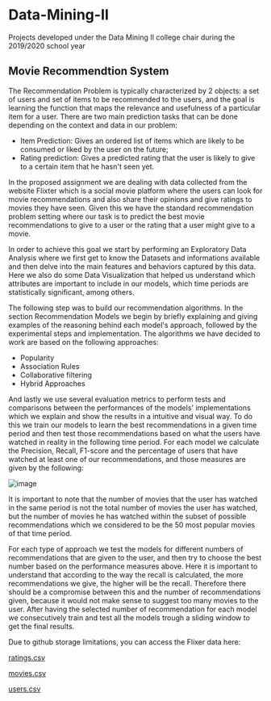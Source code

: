 # Data-Mining-II
Projects developed under the Data Mining II college chair during the 2019/2020 school year

## Movie Recommendtion System

The Recommendation Problem is typically characterized by 2 objects: a set of users and set of items to be recommended to the users, and the goal is learning the function that maps the relevance and usefulness of a particular item for a user. There are two main prediction tasks that can be done depending on the context and data in our problem:
<ul>
  <li> Item Prediction: Gives an ordered list of items which are likely to be consumed or liked by the user on the future; </li>
  <li> Rating prediction: Gives a predicted rating that the user is likely to give to a certain item that he hasn't seen yet. </li>
</ul>

In the proposed assignment we are dealing with data collected from the website Flixter which is a social movie platform where the users can look for movie recommendations and also share their opinions and give ratings to movies they have seen. Given this we have the standard recommendation problem setting where our task is to predict the best movie recommendations to give to a user or the rating that a user might give to a movie.
  
In order to achieve this goal we start by performing an Exploratory Data Analysis where we first get to know the Datasets and informations available and then delve into the main features and behaviors captured by this data. Here we also do some Data Visualization that helped us understand which attributes are important to include in our models, which time periods are statistically significant, among others.
  
The following step was to build our recommendation algorithms. In the section Recommendation Models we begin by briefly explaining and giving examples of the reasoning behind each model's approach, followed by the experimental steps and implementation. The algorithms we have decided to work are based on the following approaches:
<ul> 
  <li> Popularity </li>
  <li> Association Rules </li>
  <li> Collaborative filtering </li>
  <li> Hybrid Approaches </li>
</ul>

And lastly we use several evaluation metrics to perform tests and comparisons between the performances of the models' implementations which we explain and show the results in a intuitive and visual way. To do this we train our models to learn the best recommendations in a given time period and then test those recommendations based on what the users have watched in reality in the following time period. For each model we calculate the Precision, Recall, F1-score and the percentage of users that have watched at least one of our recommendations, and those measures are given by the following:

![image](https://user-images.githubusercontent.com/13381706/163249894-9bf7f745-988e-4570-9dbe-7ee43c502593.png)

It is important to note that the number of movies that the user has watched in the same period is not the total number of movies the user has watched, but the number of movies he has watched within the subset of possible recommendations which we considered to be the 50 most popular movies of that time period.

For each type of approach we test the models for different numbers of recommendations that are given to the user, and then try to choose the best number based on the performance measures above. Here it is important to understand that according to the way the recall is calculated, the more recommendations we give, the higher will be the recall. Therefore there should be a compromise between this and the number of recommendations given, because it would not make sense to suggest too many movies to the user. After having the selected number of recommendation for each model we consecutively train and test all the models trough a sliding window to get the final results.

Due to github storage limitations, you can access the Flixer data here:

[ratings.csv](https://docs.google.com/spreadsheets/d/1ImLU_6lI79Ia4Bg5AfgWCs28tiSXpWqP/edit?usp=sharing&ouid=118296552415211719750&rtpof=true&sd=true)

[movies.csv](https://drive.google.com/file/d/13STkCnVnrstILuuTuqbh876Ri6pwt-sa/view?usp=sharing)

[users.csv](https://drive.google.com/file/d/10_oSOETgHXmQbe-mkZfv9-5Zzn_EN7ar/view?usp=sharing)
